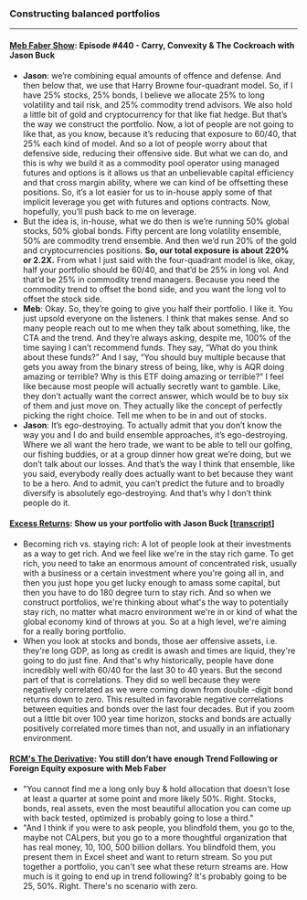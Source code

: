 ### Constructing balanced portfolios

---

#### [Meb Faber Show](https://mebfaber.com/2022/08/31/e440-jason-buck/): Episode #440 - Carry, Convexity & The Cockroach with Jason Buck
- **Jason**: we’re combining equal amounts of offence and defense. And then below that, we use that Harry Browne four-quadrant model. So, if I have 25% stocks, 25% bonds, I believe we allocate 25% to long volatility and tail risk, and 25% commodity trend advisors. We also hold a little bit of gold and cryptocurrency for that like fiat hedge. But that’s the way we construct the portfolio. Now, a lot of people are not going to like that, as you know, because it’s reducing that exposure to 60/40, that 25% each kind of model. And so a lot of people worry about that defensive side, reducing their offensive side. But what we can do, and this is why we build it as a commodity pool operator using managed futures and options is it allows us that an unbelievable capital efficiency and that cross margin ability, where we can kind of be offsetting these positions. So, it’s a lot easier for us to in-house apply some of that implicit leverage you get with futures and options contracts. Now, hopefully, you’ll push back to me on leverage.
- But the idea is, in-house, what we do then is we’re running 50% global stocks, 50% global bonds. Fifty percent are long volatility ensemble, 50% are commodity trend ensemble. And then we’d run 20% of the gold and cryptocurrencies positions. **So, our total exposure is about 220% or 2.2X.** From what I just said with the four-quadrant model is like, okay, half your portfolio should be 60/40, and that’d be 25% in long vol. And that’d be 25% in commodity trend managers. Because you need the commodity trend to offset the bond side, and you want the long vol to offset the stock side.
- **Meb**: Okay. So, they’re going to give you half their portfolio. I like it. You just upsold everyone on the listeners. I think that makes sense. And so many people reach out to me when they talk about something, like, the CTA and the trend. And they’re always asking, despite me, 100% of the time saying I can’t recommend funds. They say, “What do you think about these funds?” And I say, “You should buy multiple because that gets you away from the binary stress of being, like, why is AQR doing amazing or terrible? Why is this ETF doing amazing or terrible?” I feel like because most people will actually secretly want to gamble. Like, they don’t actually want the correct answer, which would be to buy six of them and just move on. They actually like the concept of perfectly picking the right choice. Tell me when to be in and out of stocks.
- **Jason**: It’s ego-destroying. To actually admit that you don’t know the way you and I do and build ensemble approaches, it’s ego-destroying. Where we all want the hero trade, we want to be able to tell our golfing, our fishing buddies, or at a group dinner how great we’re doing, but we don’t talk about our losses. And that’s the way I think that ensemble, like you said, everybody really does actually want to bet because they want to be a hero. And to admit, you can’t predict the future and to broadly diversify is absolutely ego-destroying. And that’s why I don’t think people do it.

#### [Excess Returns](https://www.youtube.com/watch?v=mtAMInVYBtU&t=2s): Show us your portfolio with Jason Buck [[transcript](https://www.assemblyai.com/playground/transcript/66g52njrl1-2b36-4ed1-b93c-8b776b97b3fb)]
- Becoming rich vs. staying rich: A lot of people look at their investments as a way to get rich. And we feel like we're in the stay rich game. To get rich, you need to take an enormous amount of concentrated risk, usually with a business or a certain investment where you're going all in, and then you just hope you get lucky enough to amass some capital, but then you have to do 180 degree turn to stay rich. And so when we construct portfolios, we're thinking about what's the way to potentially stay rich, no matter what macro environment we're in or kind of what the global economy kind of throws at you. So at a high level, we're aiming for a really boring portfolio.
- When you look at stocks and bonds, those aer offensive assets, i.e. they're long GDP, as long as credit is awash and times are liquid, they're going to do just fine. And that's why historically, people have done incredibly well with 60/40 for the last 30 to 40 years. But the second part of that is correlations. They did so well because they were negatively correlated as we were coming down from double -digit bond returns down to zero. This resulted in favorable negative correlations between equities and bonds over the last four decades. But if you zoom out a little bit over 100 year time horizon, stocks and bonds are actually positively correlated more times than not, and usually in an inflationary environment.

#### [RCM's The Derivative](https://www.rcmalternatives.com/2023/03/you-still-dont-have-enough-trend-following-or-foreign-equity-exposure-with-meb-faber/): You still don’t have enough Trend Following or Foreign Equity exposure with Meb Faber
- "You cannot find me a long only buy & hold allocation that doesn't lose at least a quarter at some point and more likely 50%. Right. Stocks, bonds, real assets, even the most beautiful allocation you can come up with back tested, optimized is probably going to lose a third."
- "And I think if you were to ask people, you blindfold them, you go to the, maybe not CALpers, but you go to a more thoughtful organization that has real money, 10, 100, 500 billion dollars. You blindfold them, you present them in Excel sheet and want to return stream. So you put together a portfolio, you can't see what these return streams are. How much is it going to end up in trend following? It's probably going to be 25, 50%. Right. There's no scenario with zero.
